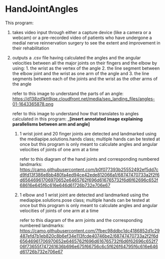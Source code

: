 # HandJointAngles

This program:
1. takes video input through either a capture device (like a camera or a webcam)
    or a pre-recorded video of patients who have undergone a medial nerve reinnervation surgery to see the 
    extent and improvement in their rehabilitation

2. outputs a .csv file having calculated the angles and the angular velocities between all 
    the major joints on their fingers and the elbow by using:
        1. the wrist as the vertex of the angle
        2. the line segment between the elbow joint and the wrist as one arm of the angle and
        3. the line segments between each of the joints and the wrist as the other arms of 
            the angle

    refer to this image to understand the parts of an angle: 
    https://d138zd1ktt9iqe.cloudfront.net/media/seo_landing_files/angles-01-1643365878.png

    refer to this image to understand how that translates to angles calculated in this program:
    ___________[insert annotated image explaining parallelisms between arm and angle]__________

    1. 1 wrist joint and 20 finger joints are detected and landmarked using 
        the mediapipe.solutions.hands class; multiple hands can be tested at once but this
        program is only meant to calculate angles and angular velocities of joints of one 
        arm at a time

        refer to this diagram of the hand joints and corresponding numbered landmarks:
        https://camo.githubusercontent.com/b0f077393b25552492ef5dd7cd9fd13f386e8bb480fa4ed94ce42ede812066a1/68747470733a2f2f6d65646961706970652e6465762f696d616765732f6d6f62696c652f68616e645f6c616e646d61726b732e706e67
    
    2. 1 elbow and 1 wrist joint are detected and landmarked using the mediapipe.solutions.pose
        class; multiple hands can be tested at once but this program is only meant to calculate
        angles and angular velocities of joints of one arm at a time

        refer to this diagram of the arm joints and the corresponding numbered landmarks:
        https://camo.githubusercontent.com/7fbec98ddbc1dc4186852d1c29487efd7b1eb820c8b6ef34e113fcde40746be2/68747470733a2f2f6d65646961706970652e6465762f696d616765732f6d6f62696c652f706f73655f747261636b696e675f66756c6c5f626f64795f6c616e646d61726b732e706e67
